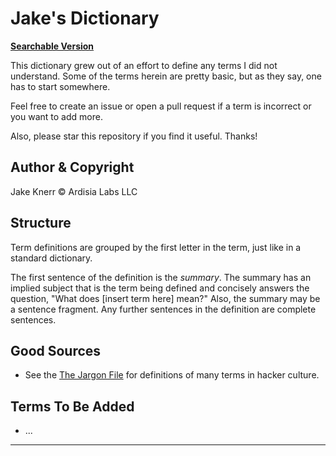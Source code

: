 # Jake's Dictionary

**[Searchable Version](https://jake-knerr.github.io/dictionary/)**

This dictionary grew out of an effort to define any terms I did not understand. Some of the terms herein are pretty basic, but as they say, one has to start somewhere.

Feel free to create an issue or open a pull request if a term is incorrect or you want to add more.

Also, please star this repository if you find it useful. Thanks!

## Author & Copyright

Jake Knerr © Ardisia Labs LLC

## Structure

Term definitions are grouped by the first letter in the term, just like in a standard dictionary.

The first sentence of the definition is the _summary_. The summary has an implied subject that is the term being defined and concisely answers the question, "What does [insert term here] mean?" Also, the summary may be a sentence fragment. Any further sentences in the definition are complete sentences.

## Good Sources

- See the [The Jargon File](http://www.catb.org/~esr/jargon/html/go01.html) for definitions of many terms in hacker culture.

## Terms To Be Added

- ...

---
